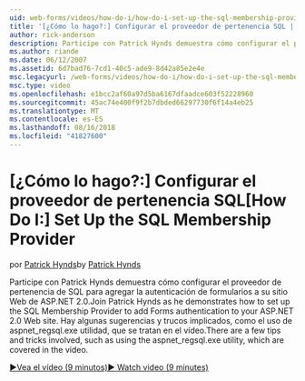```yaml
---
uid: web-forms/videos/how-do-i/how-do-i-set-up-the-sql-membership-provider
title: '[¿Cómo lo hago?:] Configurar el proveedor de pertenencia SQL | Microsoft Docs'
author: rick-anderson
description: Participe con Patrick Hynds demuestra cómo configurar el proveedor de pertenencia de SQL para agregar la autenticación de formularios a su sitio Web de ASP.NET 2.0. Hay unos sugerencia...
ms.author: riande
ms.date: 06/12/2007
ms.assetid: 6d7bad76-7cd1-40c5-ade9-8d42a85e2e4e
msc.legacyurl: /web-forms/videos/how-do-i/how-do-i-set-up-the-sql-membership-provider
msc.type: video
ms.openlocfilehash: e1bcc2af60a97d5ba6167dfaadce603f52228960
ms.sourcegitcommit: 45ac74e400f9f2b7dbded66297730f6f14a4eb25
ms.translationtype: MT
ms.contentlocale: es-ES
ms.lasthandoff: 08/16/2018
ms.locfileid: "41827600"
---
```

<a name="how-do-i-set-up-the-sql-membership-provider"></a><span data-ttu-id="8d304-104">[¿Cómo lo hago?:] Configurar el proveedor de pertenencia SQL</span><span class="sxs-lookup"><span data-stu-id="8d304-104">[How Do I:] Set Up the SQL Membership Provider</span></span>
====================
<span data-ttu-id="8d304-105">por [Patrick Hynds](https://twitter.com/patrickhynds)</span><span class="sxs-lookup"><span data-stu-id="8d304-105">by [Patrick Hynds](https://twitter.com/patrickhynds)</span></span>

<span data-ttu-id="8d304-106">Participe con Patrick Hynds demuestra cómo configurar el proveedor de pertenencia de SQL para agregar la autenticación de formularios a su sitio Web de ASP.NET 2.0.</span><span class="sxs-lookup"><span data-stu-id="8d304-106">Join Patrick Hynds as he demonstrates how to set up the SQL Membership Provider to add Forms authentication to your ASP.NET 2.0 Web site.</span></span> <span data-ttu-id="8d304-107">Hay algunas sugerencias y trucos implicados, como el uso de aspnet\_regsql.exe utilidad, que se tratan en el vídeo.</span><span class="sxs-lookup"><span data-stu-id="8d304-107">There are a few tips and tricks involved, such as using the aspnet\_regsql.exe utility, which are covered in the video.</span></span>

[<span data-ttu-id="8d304-108">&#9654;Vea el vídeo (9 minutos)</span><span class="sxs-lookup"><span data-stu-id="8d304-108">&#9654; Watch video (9 minutes)</span></span>](https://channel9.msdn.com/Blogs/ASP-NET-Site-Videos/how-do-i-set-up-the-sql-membership-provider)
